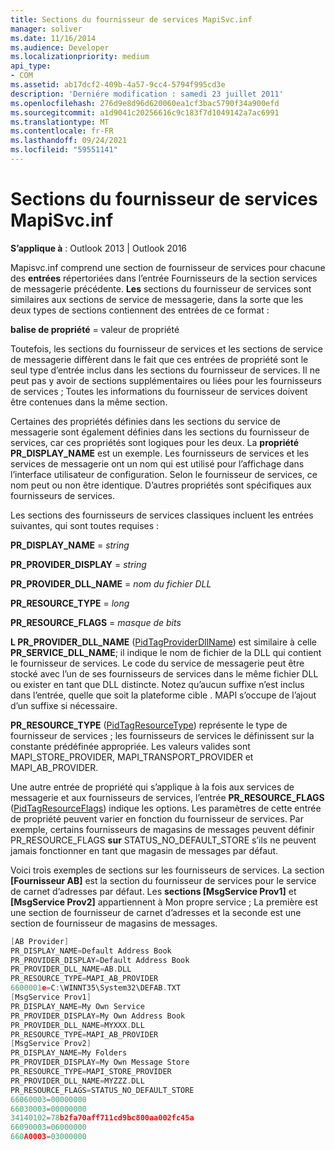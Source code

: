 ```yaml
---
title: Sections du fournisseur de services MapiSvc.inf
manager: soliver
ms.date: 11/16/2014
ms.audience: Developer
ms.localizationpriority: medium
api_type:
- COM
ms.assetid: ab17dcf2-409b-4a57-9cc4-5794f995cd3e
description: 'Derniére modification : samedi 23 juillet 2011'
ms.openlocfilehash: 276d9e8d96d620060ea1cf3bac5790f34a900efd
ms.sourcegitcommit: a1d9041c20256616c9c183f7d1049142a7ac6991
ms.translationtype: MT
ms.contentlocale: fr-FR
ms.lasthandoff: 09/24/2021
ms.locfileid: "59551141"
---
```

# <a name="mapisvcinf-service-provider-sections"></a>Sections du fournisseur de services MapiSvc.inf

**S’applique à** : Outlook 2013 | Outlook 2016 
  
Mapisvc.inf comprend une section de fournisseur de services pour chacune des **entrées** répertoriées dans l’entrée Fournisseurs de la section services de messagerie précédente. **Les** sections du fournisseur de services sont similaires aux sections de service de messagerie, dans la sorte que les deux types de sections contiennent des entrées de ce format : 
  
**balise de propriété** = valeur de propriété 
  
Toutefois, les sections du fournisseur de services et les sections de service de messagerie diffèrent dans le fait que ces entrées de propriété sont le seul type d’entrée inclus dans les sections du fournisseur de services. Il ne peut pas y avoir de sections supplémentaires ou liées pour les fournisseurs de services ; Toutes les informations du fournisseur de services doivent être contenues dans la même section. 
  
Certaines des propriétés définies dans les sections du service de messagerie sont également définies dans les sections du fournisseur de services, car ces propriétés sont logiques pour les deux. La **propriété PR_DISPLAY_NAME** est un exemple. Les fournisseurs de services et les services de messagerie ont un nom qui est utilisé pour l’affichage dans l’interface utilisateur de configuration. Selon le fournisseur de services, ce nom peut ou non être identique. D’autres propriétés sont spécifiques aux fournisseurs de services. 
  
Les sections des fournisseurs de services classiques incluent les entrées suivantes, qui sont toutes requises :
  
**PR_DISPLAY_NAME**  =   _string_
  
**PR_PROVIDER_DISPLAY**  =   _string_
  
**PR_PROVIDER_DLL_NAME**  =   _nom du fichier DLL_
  
**PR_RESOURCE_TYPE**  =   _long_
  
**PR_RESOURCE_FLAGS**  =   _masque de bits_
  
**L PR_PROVIDER_DLL_NAME** ([PidTagProviderDllName](pidtagproviderdllname-canonical-property.md)) est similaire à celle **PR_SERVICE_DLL_NAME**; il indique le nom de fichier de la DLL qui contient le fournisseur de services. Le code du service de messagerie peut être stocké avec l’un de ses fournisseurs de services dans le même fichier DLL ou exister en tant que DLL distincte. Notez qu’aucun suffixe n’est inclus dans l’entrée, quelle que soit la plateforme cible . MAPI s’occupe de l’ajout d’un suffixe si nécessaire. 
  
**PR_RESOURCE_TYPE** ([PidTagResourceType](pidtagresourcetype-canonical-property.md)) représente le type de fournisseur de services ; les fournisseurs de services le définissent sur la constante prédéfinée appropriée. Les valeurs valides sont MAPI_STORE_PROVIDER, MAPI_TRANSPORT_PROVIDER et MAPI_AB_PROVIDER.
  
Une autre entrée de propriété qui s’applique à la fois aux services de messagerie et aux fournisseurs de services, l’entrée **PR_RESOURCE_FLAGS** ([PidTagResourceFlags](pidtagresourceflags-canonical-property.md)) indique les options. Les paramètres de cette entrée de propriété peuvent varier en fonction du fournisseur de services. Par exemple, certains fournisseurs de magasins de messages peuvent définir PR_RESOURCE_FLAGS **sur** STATUS_NO_DEFAULT_STORE s’ils ne peuvent jamais fonctionner en tant que magasin de messages par défaut. 
  
Voici trois exemples de sections sur les fournisseurs de services. La section **[Fournisseur AB]** est la section du fournisseur de services pour le service de carnet d’adresses par défaut. Les **sections [MsgService Prov1]** et **[MsgService Prov2]** appartiennent à Mon propre service ; La première est une section de fournisseur de carnet d’adresses et la seconde est une section de fournisseur de magasins de messages. 
  
```cpp
[AB Provider]
PR_DISPLAY_NAME=Default Address Book
PR_PROVIDER_DISPLAY=Default Address Book
PR_PROVIDER_DLL_NAME=AB.DLL
PR_RESOURCE_TYPE=MAPI_AB_PROVIDER
6600001e=C:\WINNT35\System32\DEFAB.TXT
[MsgService Prov1]
PR_DISPLAY_NAME=My Own Service
PR_PROVIDER_DISPLAY=My Own Address Book
PR_PROVIDER_DLL_NAME=MYXXX.DLL
PR_RESOURCE_TYPE=MAPI_AB_PROVIDER
[MsgService Prov2]
PR_DISPLAY_NAME=My Folders
PR_PROVIDER_DISPLAY=My Own Message Store
PR_RESOURCE_TYPE=MAPI_STORE_PROVIDER
PR_PROVIDER_DLL_NAME=MYZZZ.DLL
PR_RESOURCE_FLAGS=STATUS_NO_DEFAULT_STORE
66060003=00000000
66030003=00000000
34140102=78b2fa70aff711cd9bc800aa002fc45a
66090003=06000000
660A0003=03000000

```


